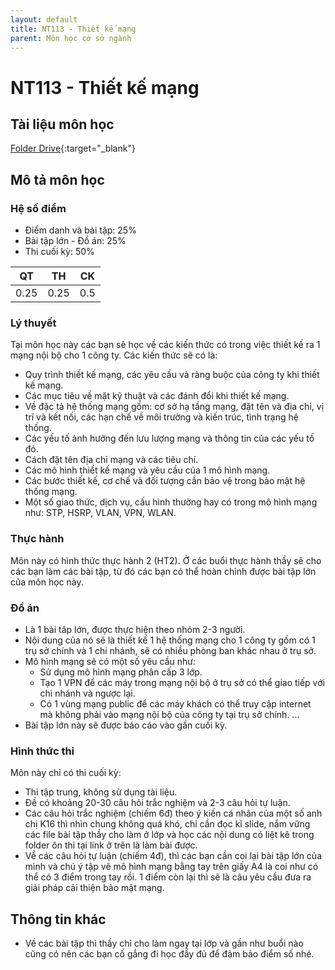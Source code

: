 ```yaml
---
layout: default
title: NT113 - Thiết kế mạng
parent: Môn học cơ sở ngành
---
```


# NT113 - Thiết kế mạng

## Tài liệu môn học

[Folder Drive](https://drive.google.com/drive/folders/1droDGN9B11oUexY92L3iP93G-Dy0lh7t?usp=sharing){:target="_blank"}

## Mô tả môn học

### Hệ số điểm

- Điểm danh và bài tập: 25%
- Bài tập lớn - Đồ án: 25%
- Thi cuối kỳ: 50%

| QT   | TH  | CK  |
|------|-----|-----|
| <center> 0.25 </center>| <center> 0.25 </center>| <center>0.5</center> |

### Lý thuyết

Tại môn học này các bạn sẽ học về các kiến thức có trong việc thiết kế ra 1 mạng nội bộ cho 1 công ty. Các kiến thức sẽ có là:
- Quy trình thiết kế mạng, các yêu cầu và ràng buộc của công ty khi thiết kế mạng.
- Các mục tiêu về mặt kỹ thuật và các đánh đổi khi thiết kế mạng.
- Về đặc tả hệ thống mạng gồm: cơ sở hạ tầng mạng, đặt tên và địa chỉ, vị trí và kết nối, các hạn chế về môi trường và kiến trúc, tình trạng hệ thống.
- Các yếu tố ảnh hưởng đến lưu lượng mạng và thông tin của các yếu tố đó.
- Cách đặt tên địa chỉ mạng và các tiêu chí.
- Các mô hình thiết kế mạng và yêu cầu của 1 mô hình mạng.
- Các bước thiết kế, cơ chế và đối tượng cần bảo vệ trong bảo mật hệ thống mạng.
- Một số giao thức, dịch vụ, cấu hình thường hay có trong mô hình mạng như: STP, HSRP, VLAN, VPN, WLAN.

### Thực hành

Môn này có hình thức thực hành 2 (HT2). Ở các buổi thực hành thầy sẽ cho các bạn làm các bài tập, từ đó các bạn có thể hoàn chỉnh được bài tập lớn của môn học này.

### Đồ án

- Là 1 bài tâp lớn, được thực hiện theo nhóm 2-3 người.
- Nội dung của nó sẽ là thiết kế 1 hệ thống mạng cho 1 công ty gồm có 1 trụ sở chính và 1 chi nhánh, sẽ có nhiều phòng ban khác nhau ở trụ sở. 
- Mô hình mạng sẽ có một số yêu cầu như:
    + Sử dụng mô hình mạng phân cấp 3 lớp.
    + Tạo 1 VPN để các máy trong mạng nội bộ ở trụ sở có thể giao tiếp với chi nhánh và ngược lại.
    + Có 1 vùng mạng public để các máy khách có thể truy cập internet mà không phải vào mạng nội bộ của công ty tại trụ sở chính.
    ...
- Bài tập lớn này sẽ được báo cáo vào gần cuối kỳ.

### Hình thức thi

Môn này chỉ có thi cuối kỳ: 
- Thi tập trung, không sử dụng tài liệu.
- Đề có khoảng 20-30 câu hỏi trắc nghiệm và 2-3 câu hỏi tự luận.
- Các câu hỏi trắc nghiệm (chiếm 6đ) theo ý kiến cá nhân của một số anh chị K16 thì nhìn chung không quá khó, chỉ cần đọc kĩ slide, nắm vững các file bài tập thầy cho làm ở lớp và học các nội dung có liệt kê trong folder ôn thi tại link ở trên là làm bài được.
- Về các câu hỏi tự luận (chiếm 4đ), thì các bạn cần coi lại bài tập lớn của mình và chú ý tập vẽ mô hình mạng bằng tay trên giấy A4 là coi như có thể có 3 điểm trong tay rồi. 1 điểm còn lại thì sẽ là câu yêu cầu đưa ra giải pháp cải thiện bảo mật mạng. 

## Thông tin khác

- Về các bài tập thì thầy chỉ cho làm ngay tại lớp và gần như buổi nào cũng có nên các bạn cố gắng đi học đầy đủ để đảm bảo điểm số nhé.
